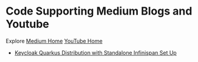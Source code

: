 # Code Supporting Medium Blogs and Youtube 

Explore [Medium Home](https://medium.com/@kritika.tripathi28)
 [YouTube Home](https://www.youtube.com/channel/UC0rb_NFS8LDzjGedsu8qFmw)


* [Keycloak Quarkus Distribution with Standalone Infinispan Set Up](https://medium.com/@kritika.tripathi28/keycloak-quarkus-distribution-with-standalone-infinispan-set-up-db0d74d55c63)

